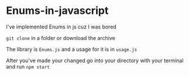 # Enums-in-javascript

I've implemented Enums in js cuz I was bored

``git clone`` in a folder or download the archive

The library is ``Enums.js`` and a usage for it is in ``usage.js``

After you've made your changed go into your directory with your terminal and run ``npm start``
